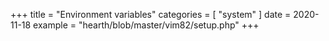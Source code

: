 +++
title = "Environment variables"
categories = [ "system" ]
date = 2020-11-18
example = "hearth/blob/master/vim82/setup.php"
+++
